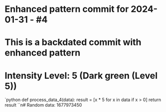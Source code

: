 ﻿# Enhanced pattern commit for 2024-01-31 - #4
# This is a backdated commit with enhanced pattern
# Intensity Level: 5 (Dark green (Level 5))
`python
def process_data_4(data):
    result = [x * 5 for x in data if x > 0]
    return result
``n# Random data: 1677973450

